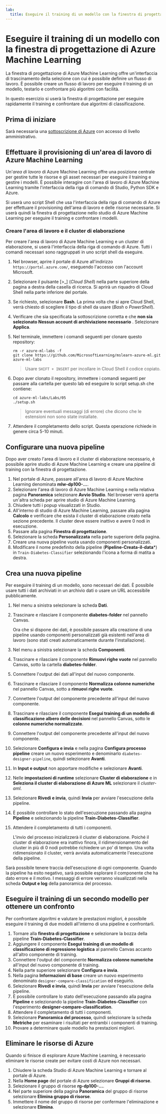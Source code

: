 ```yaml
---
lab:
  title: Eseguire il training di un modello con la finestra di progettazione di Azure Machine Learning
---
```


# Eseguire il training di un modello con la finestra di progettazione di Azure Machine Learning

La finestra di progettazione di Azure Machine Learning offre un'interfaccia di trascinamento della selezione con cui è possibile definire un flusso di lavoro. È possibile creare un flusso di lavoro per eseguire il training di un modello, testarlo e confrontare più algoritmi con facilità.

In questo esercizio si userà la finestra di progettazione per eseguire rapidamente il training e confrontare due algoritmi di classificazione.

## Prima di iniziare

Sarà necessaria una [sottoscrizione di Azure](https://azure.microsoft.com/free?azure-portal=true) con accesso di livello amministrativo.

## Effettuare il provisioning di un'area di lavoro di Azure Machine Learning

Un'*area di lavoro* di Azure Machine Learning offre una posizione centrale per gestire tutte le risorse e gli asset necessari per eseguire il training e gestire i modelli. È possibile interagire con l'area di lavoro di Azure Machine Learning tramite l'interfaccia della riga di comando di Studio, Python SDK e Azure.

Si userà uno script Shell che usa l'interfaccia della riga di comando di Azure per effettuare il provisioning dell'area di lavoro e delle risorse necessarie. Si userà quindi la finestra di progettazione nello studio di Azure Machine Learning per eseguire il training e confrontare i modelli.

### Creare l'area di lavoro e il cluster di elaborazione

Per creare l'area di lavoro di Azure Machine Learning e un cluster di elaborazione, si userà l'interfaccia della riga di comando di Azure. Tutti i comandi necessari sono raggruppati in uno script shell da eseguire.

1. Nel browser, aprire il portale di Azure all'indirizzo `https://portal.azure.com/`, eseguendo l'accesso con l'account Microsoft.
1. Selezionare il pulsante \[>_] (*Cloud Shell*) nella parte superiore della pagina a destra della casella di ricerca. Si aprirà un riquadro di Cloud Shell nella parte inferiore del portale.
1. Se richiesto, selezionare **Bash**. La prima volta che si apre Cloud Shell, verrà chiesto di scegliere il tipo di shell da usare (*Bash* o *PowerShell*).
1. Verificare che sia specificata la sottoscrizione corretta e che **non sia selezionato Nessun account di archiviazione necessario** . Selezionare **Applica**.
1. Nel terminale, immettere i comandi seguenti per clonare questo repository:

    ```azurecli
    rm -r azure-ml-labs -f
    git clone https://github.com/MicrosoftLearning/mslearn-azure-ml.git azure-ml-labs
    ```

    > Usare `SHIFT + INSERT` per incollare in Cloud Shell il codice copiato.

1. Dopo aver clonato il repository, immettere i comandi seguenti per passare alla cartella per questo lab ed eseguire lo script setup.sh che contiene:

    ```azurecli
    cd azure-ml-labs/Labs/05
    ./setup.sh
    ```

    > Ignorare eventuali messaggi (di errore) che dicono che le estensioni non sono state installate.

1. Attendere il completamento dello script. Questa operazione richiede in genere circa 5-10 minuti.

## Configurare una nuova pipeline

Dopo aver creato l'area di lavoro e il cluster di elaborazione necessario, è possibile aprire studio di Azure Machine Learning e creare una pipeline di training con la finestra di progettazione.

1. Nel portale di Azure, passare all'area di lavoro di Azure Machine Learning denominata **mlw-dp100-...**.
1. Selezionare l'area di lavoro di Azure Machine Learning e nella relativa pagina **Panoramica** selezionare **Avvio Studio**. Nel browser verrà aperta un'altra scheda per aprire studio di Azure Machine Learning.
1. Chiudere tutti i popup visualizzati in Studio.
1. All'interno di studio di Azure Machine Learning, passare alla pagina **Calcolo** e verificare che esista il cluster di elaborazione creato nella sezione precedente. Il cluster deve essere inattivo e avere 0 nodi in esecuzione.
1. Passare alla pagina **Finestra di progettazione**.
1. Selezionare la scheda **Personalizzata** nella parte superiore della pagina.
1. Creare una nuova pipeline vuota usando componenti personalizzati.
1. Modificare il nome predefinito della pipeline (**Pipeline-Creata-il-data***) in `Train-Diabetes-Classifier` selezionando l'icona a forma di matita a destra.


## Crea una nuova pipeline

Per eseguire il training di un modello, sono necessari dei dati. È possibile usare tutti i dati archiviati in un archivio dati o usare un URL accessibile pubblicamente.

1. Nel menu a sinistra selezionare la scheda **Dati**.
1. Trascinare e rilasciare il componente **diabetes-folder** nel pannello Canvas.

    Ora che si dispone dei dati, è possibile passare alla creazione di una pipeline usando componenti personalizzati già esistenti nell'area di lavoro (sono stati creati automaticamente durante l'installazione).

1. Nel menu a sinistra selezionare la scheda **Componenti**.
1. Trascinare e rilasciare il componente **Rimuovi righe vuote** nel pannello Canvas, sotto la cartella **diabetes-folder**.
1. Connettere l'output dei dati all'input del nuovo componente.
1. Trascinare e rilasciare il componente **Normalizza colonne numeriche** nel pannello Canvas, sotto a **rimuovi righe vuote**.
1. Connettere l'output del componente precedente all'input del nuovo componente.
1. Trascinare e rilasciare il componente **Esegui training di un modello di classificazione albero delle decisioni** nel pannello Canvas, sotto le **colonne numeriche normalizzate**.
1. Connettere l'output del componente precedente all'input del nuovo componente.
1. Selezionare **Configura e invia** e nella pagina **Configura processo pipeline** creare un nuovo esperimento e denominarlo `diabetes-designer-pipeline`, quindi selezionare **Avanti**.
1. In **Input e output** non apportare modifiche e selezionare **Avanti**.
1. Nelle **impostazioni di runtime** selezionare **Cluster di elaborazione** e in **Seleziona il cluster di elaborazione di Azure ML** selezionare il *cluster-aml*.
1. Selezionare **Rivedi e invia**, quindi **Invia** per avviare l'esecuzione della pipeline.
1. È possibile controllare lo stato dell'esecuzione passando alla pagina **Pipeline** e selezionando la pipeline **Train-Diabetes-Classifier**.
1. Attendere il completamento di tutti i componenti.

    L'invio del processo inizializzerà il cluster di elaborazione. Poiché il cluster di elaborazione era inattivo finora, il ridimensionamento del cluster in più di 0 nodi potrebbe richiedere un po’ di tempo. Una volta ridimensionato il cluster, verrà avviata automaticamente l'esecuzione della pipeline.

Sarà possibile tenere traccia dell'esecuzione di ogni componente. Quando la pipeline ha esito negativo, sarà possibile esplorare il componente che ha dato errore e il motivo. I messaggi di errore verranno visualizzati nella scheda **Output e log** della panoramica del processo.

## Eseguire il training di un secondo modello per ottenere un confronto

Per confrontare algoritmi e valutare le prestazioni migliori, è possibile eseguire il training di due modelli all'interno di una pipeline e confrontarli.

1. Tornare alla **finestra di progettazione** e selezionare la bozza della pipeline **Train-Diabetes-Classifier**.
1. Aggiungere il componente **Esegui training di un modello di classificazione di regressione logistica** al pannello Canvas accanto all'altro componente di training.
1. Connettere l'output del componente **Normalizza colonne numeriche** all'input del nuovo componente di training.
1. Nella parte superiore selezionare **Configura e invia**.
1. Nella pagina **Informazioni di base** creare un nuovo esperimento denominato `designer-compare-classification` ed eseguirlo.
1. Selezionare **Rivedi e invia**, quindi **Invia** per avviare l'esecuzione della pipeline.
1. È possibile controllare lo stato dell'esecuzione passando alla pagina **Pipeline** e selezionando la pipeline **Train-Diabetes-Classifier** con l'esperimento **designer-compare-classification**.
1. Attendere il completamento di tutti i componenti.  
1. Selezionare **Panoramica del processo**, quindi selezionare la scheda **Metriche** per esaminare i risultati per entrambi i componenti di training.
1. Provare a determinare quale modello ha prestazioni migliori.

## Eliminare le risorse di Azure

Quando si finisce di esplorare Azure Machine Learning, è necessario eliminare le risorse create per evitare costi di Azure non necessari.

1. Chiudere la scheda Studio di Azure Machine Learning e tornare al portale di Azure.
1. Nella **Home page** del portale di Azure selezionare **Gruppi di risorse**.
1. Selezionare il gruppo di risorse **rg-dp100-...**.
1. Nel parte superiore della pagina **Panoramica** del gruppo di risorse selezionare **Elimina gruppo di risorse**.
1. Immettere il nome del gruppo di risorse per confermare l'eliminazione e selezionare **Elimina**.
